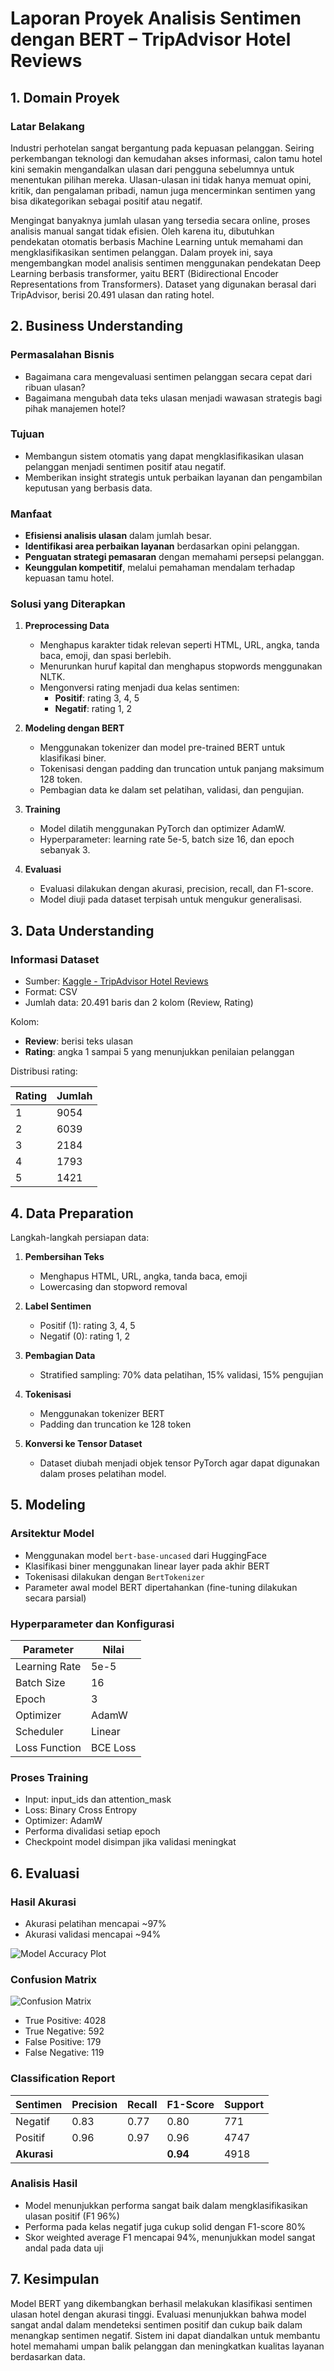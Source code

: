 # Laporan Proyek Analisis Sentimen dengan BERT – TripAdvisor Hotel Reviews

## 1. Domain Proyek

### Latar Belakang

Industri perhotelan sangat bergantung pada kepuasan pelanggan. Seiring perkembangan teknologi dan kemudahan akses informasi, calon tamu hotel kini semakin mengandalkan ulasan dari pengguna sebelumnya untuk menentukan pilihan mereka. Ulasan-ulasan ini tidak hanya memuat opini, kritik, dan pengalaman pribadi, namun juga mencerminkan sentimen yang bisa dikategorikan sebagai positif atau negatif.

Mengingat banyaknya jumlah ulasan yang tersedia secara online, proses analisis manual sangat tidak efisien. Oleh karena itu, dibutuhkan pendekatan otomatis berbasis Machine Learning untuk memahami dan mengklasifikasikan sentimen pelanggan. Dalam proyek ini, saya mengembangkan model analisis sentimen menggunakan pendekatan Deep Learning berbasis transformer, yaitu BERT (Bidirectional Encoder Representations from Transformers). Dataset yang digunakan berasal dari TripAdvisor, berisi 20.491 ulasan dan rating hotel.

## 2. Business Understanding

### Permasalahan Bisnis

- Bagaimana cara mengevaluasi sentimen pelanggan secara cepat dari ribuan ulasan?
- Bagaimana mengubah data teks ulasan menjadi wawasan strategis bagi pihak manajemen hotel?

### Tujuan

- Membangun sistem otomatis yang dapat mengklasifikasikan ulasan pelanggan menjadi sentimen positif atau negatif.
- Memberikan insight strategis untuk perbaikan layanan dan pengambilan keputusan yang berbasis data.

### Manfaat

- **Efisiensi analisis ulasan** dalam jumlah besar.
- **Identifikasi area perbaikan layanan** berdasarkan opini pelanggan.
- **Penguatan strategi pemasaran** dengan memahami persepsi pelanggan.
- **Keunggulan kompetitif**, melalui pemahaman mendalam terhadap kepuasan tamu hotel.

### Solusi yang Diterapkan

1. **Preprocessing Data**  
   - Menghapus karakter tidak relevan seperti HTML, URL, angka, tanda baca, emoji, dan spasi berlebih.  
   - Menurunkan huruf kapital dan menghapus stopwords menggunakan NLTK.  
   - Mengonversi rating menjadi dua kelas sentimen:  
     - **Positif**: rating 3, 4, 5  
     - **Negatif**: rating 1, 2

2. **Modeling dengan BERT**  
   - Menggunakan tokenizer dan model pre-trained BERT untuk klasifikasi biner.  
   - Tokenisasi dengan padding dan truncation untuk panjang maksimum 128 token.  
   - Pembagian data ke dalam set pelatihan, validasi, dan pengujian.

3. **Training**  
   - Model dilatih menggunakan PyTorch dan optimizer AdamW.  
   - Hyperparameter: learning rate 5e-5, batch size 16, dan epoch sebanyak 3.

4. **Evaluasi**  
   - Evaluasi dilakukan dengan akurasi, precision, recall, dan F1-score.  
   - Model diuji pada dataset terpisah untuk mengukur generalisasi.

## 3. Data Understanding

### Informasi Dataset

- Sumber: [Kaggle - TripAdvisor Hotel Reviews](https://www.kaggle.com/datasets/andrewmvd/trip-advisor-hotel-reviews)  
- Format: CSV  
- Jumlah data: 20.491 baris dan 2 kolom (Review, Rating)

Kolom:
- **Review**: berisi teks ulasan
- **Rating**: angka 1 sampai 5 yang menunjukkan penilaian pelanggan

Distribusi rating:

| Rating | Jumlah |
|--------|--------|
| 1      | 9054   |
| 2      | 6039   |
| 3      | 2184   |
| 4      | 1793   |
| 5      | 1421   |

## 4. Data Preparation

Langkah-langkah persiapan data:

1. **Pembersihan Teks**  
   - Menghapus HTML, URL, angka, tanda baca, emoji  
   - Lowercasing dan stopword removal

2. **Label Sentimen**  
   - Positif (1): rating 3, 4, 5  
   - Negatif (0): rating 1, 2

3. **Pembagian Data**  
   - Stratified sampling: 70% data pelatihan, 15% validasi, 15% pengujian

4. **Tokenisasi**  
   - Menggunakan tokenizer BERT  
   - Padding dan truncation ke 128 token

5. **Konversi ke Tensor Dataset**  
   - Dataset diubah menjadi objek tensor PyTorch agar dapat digunakan dalam proses pelatihan model.

## 5. Modeling

### Arsitektur Model

- Menggunakan model `bert-base-uncased` dari HuggingFace
- Klasifikasi biner menggunakan linear layer pada akhir BERT
- Tokenisasi dilakukan dengan `BertTokenizer`
- Parameter awal model BERT dipertahankan (fine-tuning dilakukan secara parsial)

### Hyperparameter dan Konfigurasi

| Parameter        | Nilai     |
|------------------|-----------|
| Learning Rate    | 5e-5      |
| Batch Size       | 16        |
| Epoch            | 3         |
| Optimizer        | AdamW     |
| Scheduler        | Linear    |
| Loss Function    | BCE Loss  |

### Proses Training

- Input: input_ids dan attention_mask
- Loss: Binary Cross Entropy
- Optimizer: AdamW
- Performa divalidasi setiap epoch
- Checkpoint model disimpan jika validasi meningkat

## 6. Evaluasi

### Hasil Akurasi

- Akurasi pelatihan mencapai ~97%
- Akurasi validasi mencapai ~94%

![Model Accuracy Plot](https://raw.githubusercontent.com/mhmmadgiatt/Dicoding-Machine-Learning-Terapan/main/img/plot_performances.png)

### Confusion Matrix

![Confusion Matrix](https://raw.githubusercontent.com/mhmmadgiatt/Dicoding-Machine-Learning-Terapan/main/img/confusion_matrix.png)

- True Positive: 4028  
- True Negative: 592  
- False Positive: 179  
- False Negative: 119

### Classification Report

| Sentimen | Precision | Recall | F1-Score | Support |
|----------|-----------|--------|----------|---------|
| Negatif  | 0.83      | 0.77   | 0.80     | 771     |
| Positif  | 0.96      | 0.97   | 0.96     | 4747    |
| **Akurasi** |     |      | **0.94**  | 4918    |

### Analisis Hasil

- Model menunjukkan performa sangat baik dalam mengklasifikasikan ulasan positif (F1 96%)
- Performa pada kelas negatif juga cukup solid dengan F1-score 80%
- Skor weighted average F1 mencapai 94%, menunjukkan model sangat andal pada data uji

## 7. Kesimpulan

Model BERT yang dikembangkan berhasil melakukan klasifikasi sentimen ulasan hotel dengan akurasi tinggi. Evaluasi menunjukkan bahwa model sangat andal dalam mendeteksi sentimen positif dan cukup baik dalam menangkap sentimen negatif. Sistem ini dapat diandalkan untuk membantu hotel memahami umpan balik pelanggan dan meningkatkan kualitas layanan berdasarkan data.
